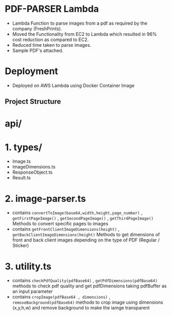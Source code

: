# PDF-PARSER Lambda

- Lambda Function to parse images from a pdf as required by the company (FreshPrints).
- Moved the Functionality from EC2 to Lambda which resulted in 96% cost reduction as compared to EC2.
- Reduced time taken to parse images.
- Sample PDF's attached.

# Deployment

- Deployed on AWS Lambda using Docker Container Image

## Project Structure

# api/

# 1. types/

- Image.ts
- ImageDimensions.ts
- ResponseObject.ts
- Result.ts

# 2. image-parser.ts

- contains `convertToImage(base64,width,height,page_number)` , `getFirstPageImage()` , `getSecondPageImage()` , `getThirdPageImage()` Methods to convert specific pages to images
- contains `getFrontClientImageDimensions(height)` , `getBackClientImageDimensions(height)` Methods to get dimensions of front and back client images depending on the type of PDF (Regular / Sticker)

# 3. utility.ts

- contains `checkPdfQuality(pdfBase64)` , `getPdfDimensions(pdfBase64)` methods to check pdf quality and get pdfDimensions taking pdfBuffer as an input parameter
- contains `cropImage(pdfBase64 , dimensions)` , `removeBackground(pdfBase64)` methods to crop image using dimensions (x,y,h,w) and remove background to make the iamge transparent
